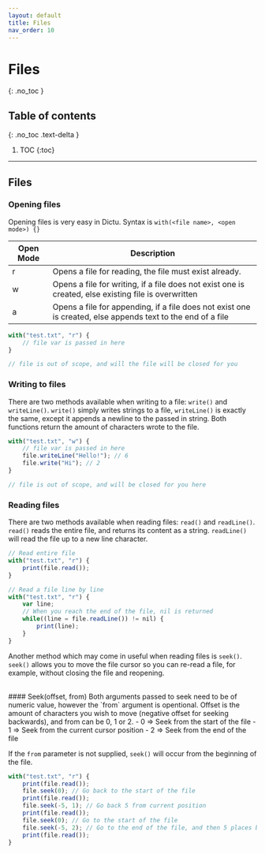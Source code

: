 ```yaml
---
layout: default
title: Files
nav_order: 10
---
```


# Files
{: .no_toc }

## Table of contents
{: .no_toc .text-delta }

1. TOC
{:toc}

---
## Files

### Opening files

Opening files is very easy in Dictu. Syntax is `with(<file name>, <open mode>) {}`

| Open Mode | Description                                            |
|-----------|--------------------------------------------------------|
| r         | Opens a file for reading, the file must exist already. |
| w         | Opens a file for writing, if a file does not exist one is created, else existing file is overwritten |
| a         | Opens a file for appending, if a file does not exist one is created, else appends text to the end of a file |

```js
with("test.txt", "r") {
    // file var is passed in here
}

// file is out of scope, and will the file will be closed for you
```

### Writing to files

There are two methods available when writing to a file: `write()` and `writeLine()`. `write()` simply writes strings to a file, `writeLine()` is exactly the same, except it appends a newline to the passed in string. Both functions return the amount of characters wrote to the file.

```js
with("test.txt", "w") {
    // file var is passed in here
    file.writeLine("Hello!"); // 6
    file.write("Hi"); // 2
}

// file is out of scope, and will be closed for you here
```

### Reading files

There are two methods available when reading files: `read()` and `readLine()`. `read()` reads the entire file, and returns its content as a string. `readLine()` will read the file up to a new line character.

```js
// Read entire file
with("test.txt", "r") {
    print(file.read());
}
```

```js
// Read a file line by line
with("test.txt", "r") {
    var line;
    // When you reach the end of the file, nil is returned
    while((line = file.readLine()) != nil) {
        print(line);
    }
}
```

Another method which may come in useful when reading files is `seek()`. `seek()` allows you to move the file cursor so you can re-read a file, for example, without closing the file and reopening.

<br/>
#### Seek(offset, from)
Both arguments passed to seek need to be of numeric value, however the `from` argument is opentional. Offset is the amount of characters you wish to move (negative offset for seeking backwards), and from can be 0, 1 or 2.
- 0 => Seek from the start of the file
- 1 => Seek from the current cursor position
- 2 => Seek from the end of the file

If the `from` parameter is not supplied, `seek()` will occur from the beginning of the file.

```js
with("test.txt", "r") {
    print(file.read());
    file.seek(0); // Go back to the start of the file
    print(file.read());
    file.seek(-5, 1); // Go back 5 from current position
    print(file.read());
    file.seek(0); // Go to the start of the file
    file.seek(-5, 2); // Go to the end of the file, and then 5 places back
    print(file.read());
}
```